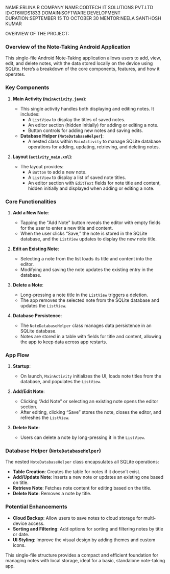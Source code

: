 NAME:ERLINA R
COMPANY NAME:CODTECH IT SOLUTIONS PVT.LTD
ID:CT6WDS1833
DOMAIN:SOFTWARE DEVELOPMENT
DURATION:SEPTEMBER 15 TO OCTOBER 30
MENTOR:NEELA SANTHOSH KUMAR

OVERVIEW OF THE PROJECT:
### Overview of the Note-Taking Android Application

This single-file Android Note-Taking application allows users to add, view, edit, and delete notes, with the data stored locally on the device using SQLite. Here’s a breakdown of the core components, features, and how it operates.

### Key Components

1. **Main Activity (`MainActivity.java`)**: 
   - This single activity handles both displaying and editing notes. It includes:
     - A `ListView` to display the titles of saved notes.
     - An editor section (hidden initially) for adding or editing a note.
     - Button controls for adding new notes and saving edits.
   - **Database Helper (`NoteDatabaseHelper`)**:
     - A nested class within `MainActivity` to manage SQLite database operations for adding, updating, retrieving, and deleting notes.

2. **Layout (`activity_main.xml`)**:
   - The layout provides:
     - A `Button` to add a new note.
     - A `ListView` to display a list of saved note titles.
     - An editor section with `EditText` fields for note title and content, hidden initially and displayed when adding or editing a note.

### Core Functionalities

1. **Add a New Note**:
   - Tapping the "Add Note" button reveals the editor with empty fields for the user to enter a new title and content.
   - When the user clicks “Save,” the note is stored in the SQLite database, and the `ListView` updates to display the new note title.

2. **Edit an Existing Note**:
   - Selecting a note from the list loads its title and content into the editor.
   - Modifying and saving the note updates the existing entry in the database.

3. **Delete a Note**:
   - Long-pressing a note title in the `ListView` triggers a deletion.
   - The app removes the selected note from the SQLite database and updates the `ListView`.

4. **Database Persistence**:
   - The `NoteDatabaseHelper` class manages data persistence in an SQLite database.
   - Notes are stored in a table with fields for title and content, allowing the app to keep data across app restarts.

### App Flow

1. **Startup**:
   - On launch, `MainActivity` initializes the UI, loads note titles from the database, and populates the `ListView`.

2. **Add/Edit Note**:
   - Clicking “Add Note” or selecting an existing note opens the editor section.
   - After editing, clicking “Save” stores the note, closes the editor, and refreshes the `ListView`.

3. **Delete Note**:
   - Users can delete a note by long-pressing it in the `ListView`.

### Database Helper (`NoteDatabaseHelper`)

The nested `NoteDatabaseHelper` class encapsulates all SQLite operations:
- **Table Creation**: Creates the table for notes if it doesn’t exist.
- **Add/Update Note**: Inserts a new note or updates an existing one based on title.
- **Retrieve Note**: Fetches note content for editing based on the title.
- **Delete Note**: Removes a note by title.

### Potential Enhancements

- **Cloud Backup**: Allow users to save notes to cloud storage for multi-device access.
- **Sorting and Filtering**: Add options for sorting and filtering notes by title or date.
- **UI Styling**: Improve the visual design by adding themes and custom icons.

This single-file structure provides a compact and efficient foundation for managing notes with local storage, ideal for a basic, standalone note-taking app.
